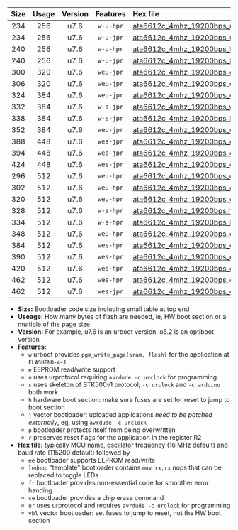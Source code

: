 |Size|Usage|Version|Features|Hex file|
|:-:|:-:|:-:|:-:|:--|
|234|256|u7.6|`w-u-hpr`|[ata6612c_4mhz_19200bps_ur.hex](https://raw.githubusercontent.com/stefanrueger/urboot/main//ata6612c_4mhz_19200bps_ur.hex)|
|234|256|u7.6|`w-u-jpr`|[ata6612c_4mhz_19200bps_ur_vbl.hex](https://raw.githubusercontent.com/stefanrueger/urboot/main//ata6612c_4mhz_19200bps_ur_vbl.hex)|
|240|256|u7.6|`w-u-hpr`|[ata6612c_4mhz_19200bps_lednop_ur.hex](https://raw.githubusercontent.com/stefanrueger/urboot/main//ata6612c_4mhz_19200bps_lednop_ur.hex)|
|240|256|u7.6|`w-u-jpr`|[ata6612c_4mhz_19200bps_lednop_ur_vbl.hex](https://raw.githubusercontent.com/stefanrueger/urboot/main//ata6612c_4mhz_19200bps_lednop_ur_vbl.hex)|
|300|320|u7.6|`weu-jpr`|[ata6612c_4mhz_19200bps_ee_ur_vbl.hex](https://raw.githubusercontent.com/stefanrueger/urboot/main//ata6612c_4mhz_19200bps_ee_ur_vbl.hex)|
|306|320|u7.6|`weu-jpr`|[ata6612c_4mhz_19200bps_ee_lednop_ur_vbl.hex](https://raw.githubusercontent.com/stefanrueger/urboot/main//ata6612c_4mhz_19200bps_ee_lednop_ur_vbl.hex)|
|324|384|u7.6|`weu-jpr`|[ata6612c_4mhz_19200bps_ee_lednop_fr_ur_vbl.hex](https://raw.githubusercontent.com/stefanrueger/urboot/main//ata6612c_4mhz_19200bps_ee_lednop_fr_ur_vbl.hex)|
|332|384|u7.6|`w-s-jpr`|[ata6612c_4mhz_19200bps_vbl.hex](https://raw.githubusercontent.com/stefanrueger/urboot/main//ata6612c_4mhz_19200bps_vbl.hex)|
|338|384|u7.6|`w-s-jpr`|[ata6612c_4mhz_19200bps_lednop_vbl.hex](https://raw.githubusercontent.com/stefanrueger/urboot/main//ata6612c_4mhz_19200bps_lednop_vbl.hex)|
|352|384|u7.6|`weu-jpr`|[ata6612c_4mhz_19200bps_ee_lednop_fr_ce_ur_vbl.hex](https://raw.githubusercontent.com/stefanrueger/urboot/main//ata6612c_4mhz_19200bps_ee_lednop_fr_ce_ur_vbl.hex)|
|388|448|u7.6|`wes-jpr`|[ata6612c_4mhz_19200bps_ee_vbl.hex](https://raw.githubusercontent.com/stefanrueger/urboot/main//ata6612c_4mhz_19200bps_ee_vbl.hex)|
|394|448|u7.6|`wes-jpr`|[ata6612c_4mhz_19200bps_ee_lednop_vbl.hex](https://raw.githubusercontent.com/stefanrueger/urboot/main//ata6612c_4mhz_19200bps_ee_lednop_vbl.hex)|
|424|448|u7.6|`wes-jpr`|[ata6612c_4mhz_19200bps_ee_lednop_fr_vbl.hex](https://raw.githubusercontent.com/stefanrueger/urboot/main//ata6612c_4mhz_19200bps_ee_lednop_fr_vbl.hex)|
|296|512|u7.6|`weu-hpr`|[ata6612c_4mhz_19200bps_ee_ur.hex](https://raw.githubusercontent.com/stefanrueger/urboot/main//ata6612c_4mhz_19200bps_ee_ur.hex)|
|302|512|u7.6|`weu-hpr`|[ata6612c_4mhz_19200bps_ee_lednop_ur.hex](https://raw.githubusercontent.com/stefanrueger/urboot/main//ata6612c_4mhz_19200bps_ee_lednop_ur.hex)|
|320|512|u7.6|`weu-hpr`|[ata6612c_4mhz_19200bps_ee_lednop_fr_ur.hex](https://raw.githubusercontent.com/stefanrueger/urboot/main//ata6612c_4mhz_19200bps_ee_lednop_fr_ur.hex)|
|328|512|u7.6|`w-s-hpr`|[ata6612c_4mhz_19200bps.hex](https://raw.githubusercontent.com/stefanrueger/urboot/main//ata6612c_4mhz_19200bps.hex)|
|334|512|u7.6|`w-s-hpr`|[ata6612c_4mhz_19200bps_lednop.hex](https://raw.githubusercontent.com/stefanrueger/urboot/main//ata6612c_4mhz_19200bps_lednop.hex)|
|348|512|u7.6|`weu-hpr`|[ata6612c_4mhz_19200bps_ee_lednop_fr_ce_ur.hex](https://raw.githubusercontent.com/stefanrueger/urboot/main//ata6612c_4mhz_19200bps_ee_lednop_fr_ce_ur.hex)|
|384|512|u7.6|`wes-hpr`|[ata6612c_4mhz_19200bps_ee.hex](https://raw.githubusercontent.com/stefanrueger/urboot/main//ata6612c_4mhz_19200bps_ee.hex)|
|390|512|u7.6|`wes-hpr`|[ata6612c_4mhz_19200bps_ee_lednop.hex](https://raw.githubusercontent.com/stefanrueger/urboot/main//ata6612c_4mhz_19200bps_ee_lednop.hex)|
|420|512|u7.6|`wes-hpr`|[ata6612c_4mhz_19200bps_ee_lednop_fr.hex](https://raw.githubusercontent.com/stefanrueger/urboot/main//ata6612c_4mhz_19200bps_ee_lednop_fr.hex)|
|462|512|u7.6|`wes-hpr`|[ata6612c_4mhz_19200bps_ee_lednop_fr_ce.hex](https://raw.githubusercontent.com/stefanrueger/urboot/main//ata6612c_4mhz_19200bps_ee_lednop_fr_ce.hex)|
|462|512|u7.6|`wes-jpr`|[ata6612c_4mhz_19200bps_ee_lednop_fr_ce_vbl.hex](https://raw.githubusercontent.com/stefanrueger/urboot/main//ata6612c_4mhz_19200bps_ee_lednop_fr_ce_vbl.hex)|

- **Size:** Bootloader code size including small table at top end
- **Useage:** How many bytes of flash are needed, ie, HW boot section or a multiple of the page size
- **Version:** For example, u7.6 is an urboot version, o5.2 is an optiboot version
- **Features:**
  + `w` urboot provides `pgm_write_page(sram, flash)` for the application at `FLASHEND-4+1`
  + `e` EEPROM read/write support
  + `u` uses urprotocol requiring `avrdude -c urclock` for programming
  + `s` uses skeleton of STK500v1 protocol; `-c urclock` and `-c arduino` both work
  + `h` hardware boot section: make sure fuses are set for reset to jump to boot section
  + `j` vector bootloader: uploaded applications *need to be patched externally*, eg, using `avrdude -c urclock`
  + `p` bootloader protects itself from being overwritten
  + `r` preserves reset flags for the application in the register R2
- **Hex file:** typically MCU name, oscillator frequency (16 MHz default) and baud rate (115200 default) followed by
  + `ee` bootloader supports EEPROM read/write
  + `lednop` "template" bootloader contains `mov rx,rx` nops that can be replaced to toggle LEDs
  + `fr` bootloader provides non-essential code for smoother error handing
  + `ce` bootloader provides a chip erase command
  + `ur` uses urprotocol and requires `avrdude -c urclock` for programming
  + `vbl` vector bootloader: set fuses to jump to reset, not the HW boot section
